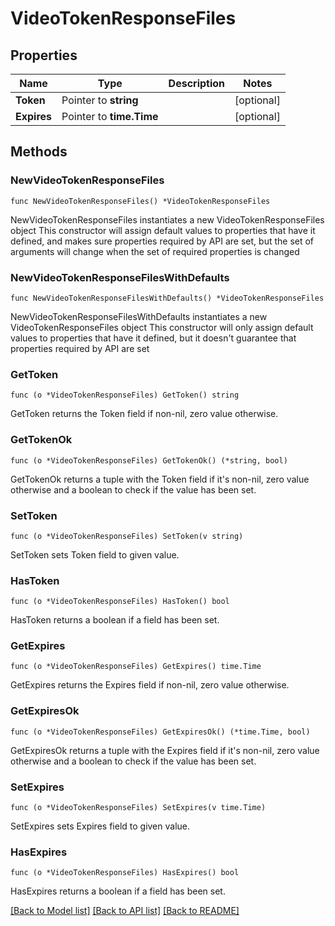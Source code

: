 # VideoTokenResponseFiles

## Properties

Name | Type | Description | Notes
------------ | ------------- | ------------- | -------------
**Token** | Pointer to **string** |  | [optional] 
**Expires** | Pointer to **time.Time** |  | [optional] 

## Methods

### NewVideoTokenResponseFiles

`func NewVideoTokenResponseFiles() *VideoTokenResponseFiles`

NewVideoTokenResponseFiles instantiates a new VideoTokenResponseFiles object
This constructor will assign default values to properties that have it defined,
and makes sure properties required by API are set, but the set of arguments
will change when the set of required properties is changed

### NewVideoTokenResponseFilesWithDefaults

`func NewVideoTokenResponseFilesWithDefaults() *VideoTokenResponseFiles`

NewVideoTokenResponseFilesWithDefaults instantiates a new VideoTokenResponseFiles object
This constructor will only assign default values to properties that have it defined,
but it doesn't guarantee that properties required by API are set

### GetToken

`func (o *VideoTokenResponseFiles) GetToken() string`

GetToken returns the Token field if non-nil, zero value otherwise.

### GetTokenOk

`func (o *VideoTokenResponseFiles) GetTokenOk() (*string, bool)`

GetTokenOk returns a tuple with the Token field if it's non-nil, zero value otherwise
and a boolean to check if the value has been set.

### SetToken

`func (o *VideoTokenResponseFiles) SetToken(v string)`

SetToken sets Token field to given value.

### HasToken

`func (o *VideoTokenResponseFiles) HasToken() bool`

HasToken returns a boolean if a field has been set.

### GetExpires

`func (o *VideoTokenResponseFiles) GetExpires() time.Time`

GetExpires returns the Expires field if non-nil, zero value otherwise.

### GetExpiresOk

`func (o *VideoTokenResponseFiles) GetExpiresOk() (*time.Time, bool)`

GetExpiresOk returns a tuple with the Expires field if it's non-nil, zero value otherwise
and a boolean to check if the value has been set.

### SetExpires

`func (o *VideoTokenResponseFiles) SetExpires(v time.Time)`

SetExpires sets Expires field to given value.

### HasExpires

`func (o *VideoTokenResponseFiles) HasExpires() bool`

HasExpires returns a boolean if a field has been set.


[[Back to Model list]](../README.md#documentation-for-models) [[Back to API list]](../README.md#documentation-for-api-endpoints) [[Back to README]](../README.md)


